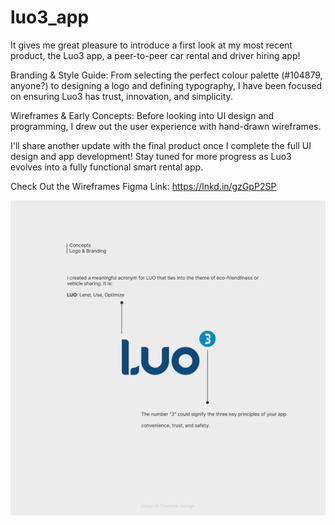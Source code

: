 # luo3_app

It gives me great pleasure to introduce a first look at my most recent product, the Luo3 app, a peer-to-peer car rental and driver hiring app!

Branding & Style Guide:
From selecting the perfect colour palette (#104879, anyone?) to designing a logo and defining typography, I have been focused on ensuring Luo3 has trust, innovation, and simplicity.

Wireframes & Early Concepts:
Before looking into UI design and programming, I drew out the user experience with hand-drawn wireframes. 

I'll share another update with the final product once I complete the full UI design and app development! Stay tuned for more progress as Luo3 evolves into a fully functional smart rental app.

Check Out the Wireframes
Figma Link: https://lnkd.in/gzGpP2SP

![App Logo](https://github.com/ChaminduGamage/luo3-app/blob/main/Branding%20Concepts%20of%20Luo3.jpg?raw=true)
